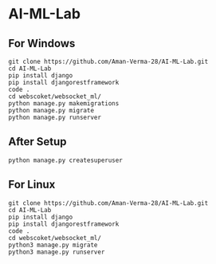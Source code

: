 # AI-ML-Lab

## For Windows

    git clone https://github.com/Aman-Verma-28/AI-ML-Lab.git
    cd AI-ML-Lab
    pip install django
    pip install djangorestframework
    code .
    cd webscoket/websocket_ml/
    python manage.py makemigrations
    python manage.py migrate
    python manage.py runserver
    
## After Setup ##
    
    python manage.py createsuperuser
    


## For Linux


    git clone https://github.com/Aman-Verma-28/AI-ML-Lab.git
    cd AI-ML-Lab
    pip install django
    pip install djangorestframework
    code .
    cd webscoket/websocket_ml/
    python3 manage.py migrate
    python3 manage.py runserver
